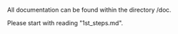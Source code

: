 All documentation can be found within the directory /doc.

Please start with reading "1st_steps.md".
